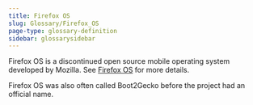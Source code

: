```yaml
---
title: Firefox OS
slug: Glossary/Firefox_OS
page-type: glossary-definition
sidebar: glossarysidebar
---
```


Firefox OS is a discontinued open source mobile operating system developed by Mozilla. See [Firefox OS](https://en.wikipedia.org/wiki/Firefox_OS) for more details.

Firefox OS was also often called Boot2Gecko before the project had an official name.
